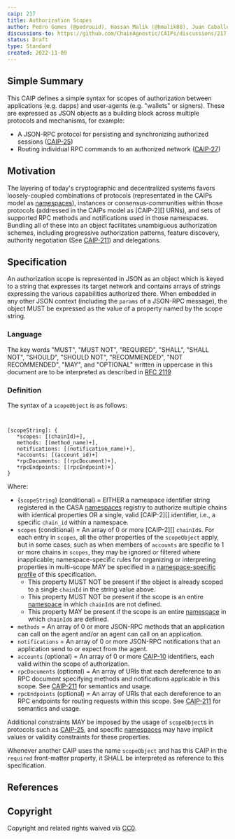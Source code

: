```yaml
---
caip: 217
title: Authorization Scopes
author: Pedro Gomes (@pedrouid), Hassan Malik (@hmalik88), Juan Caballero (@bumblefudge)
discussions-to: https://github.com/ChainAgnostic/CAIPs/discussions/217, https://github.com/ChainAgnostic/CAIPs/discussions/211
status: Draft
type: Standard
created: 2022-11-09
---
```


## Simple Summary

This CAIP defines a simple syntax for scopes of authorization between
applications (e.g. dapps) and user-agents (e.g. "wallets" or signers). These are
expressed as JSON objects as a building block across multiple protocols and
mechanisms, for example:
- A JSON-RPC protocol for persisting and synchronizing authorized sessions
  ([CAIP-25][])
- Routing individual RPC commands to an authorized network ([CAIP-27][])

## Motivation

The layering of today's cryptographic and decentralized systems favors
loosely-coupled combinations of protocols (representated in the CAIPs model as
[namespaces][]), instances or consensus-communities within those protocols
(addressed in the CAIPs model as [CAIP-2][] URNs), and sets of supported RPC
methods and notifications used in those namespaces. Bundling all of these into
an object facilitates unambiguous authorization schemes, including progressive
authorization patterns, feature discovery, authority negotiation (See
[CAIP-211][]) and delegations.

## Specification

An authorization scope is represented in JSON as an object which is keyed to a
string that expresses its target network and contains arrays of strings
expressing the various capabilities authorized there. When embedded in any other
JSON context (including the `params` of a JSON-RPC message), the object MUST be
expressed as the value of a property named by the scope string. 

### Language

The key words "MUST", "MUST NOT", "REQUIRED", "SHALL", "SHALL NOT", "SHOULD",
"SHOULD NOT", "RECOMMENDED", "NOT RECOMMENDED", "MAY", and "OPTIONAL" written in
uppercase in this document are to be interpreted as described in [RFC
2119](https://www.ietf.org/rfc/rfc2119.txt)

### Definition

The syntax of a `scopeObject` is as follows:

```jsonc


[scopeString]: {
   *scopes: [(chainId)+],
   methods: [(method_name)+],
   notifications: [(notification_name)+],
   *accounts: [(account_id)+]
   *rpcDocuments: [(rpcDocument)+],
   *rpcEndpoints: [(rpcEndpoint)+]
}
```

Where:

- {`scopeString`} (conditional) = EITHER a namespace identifier string registered in the CASA [namespaces][] registry to authorize multiple chains with identical properties OR a single, valid [CAIP-2][] identifier, i.e., a specific `chain_id` within a namespace.
- `scopes` (conditional) = An array of 0 or more [CAIP-2][] `chainId`s. For each
  entry in `scopes`, all the other properties of the `scopeObject` apply, but in
  some cases, such as when members of `accounts` are specific to 1 or more
  chains in `scopes`, they may be ignored or filtered where inapplicable;
  namespace-specific rules for organizing or interpreting properties in
  multi-scope MAY be specified in a [namespace-specific profile][namespaces] of
  this specification.
  - This property MUST NOT be present if the object is already scoped to a single `chainId` in the string value above.
  - This property MUST NOT be present if the scope is an entire [namespace][namespaces] in which `chainId`s are not defined.
  - This property MAY be present if the scope is an entire [namespace][namespaces] in which `chainId`s are defined.
- `methods` = An array of 0 or more JSON-RPC methods that an application can call on the agent and/or an agent can call on an application.
- `notifications` = An array of 0 or more JSON-RPC notifications that an application send to or expect from the agent.
- `accounts` (optional) = An array of 0 or more [CAIP-10][] identifiers, each valid within the scope of authorization.
- `rpcDocuments` (optional) = An array of URIs that each dereference to an RPC document specifying methods and notifications applicable in this scope. See [CAIP-211][] for semantics and usage.
- `rpcEndpoints` (optional) = An array of URIs that each dereference to an RPC endpoints for routing requests within this scope. See [CAIP-211][] for semantics and usage.

Additional constraints MAY be imposed by the usage of `scopeObject`s in
protocols such as [CAIP-25][], and specific [namespaces][] may have
implicit values or validity constraints for these properties.

Whenever another CAIP uses the name `scopeObject` and has this CAIP in the
`required` front-matter property, it SHALL be interpreted as reference to this
specification.

## References

[CAIP-10]: https://chainAgnostic.org/CAIPs/CAIP-10
[CAIP-25]: https://chainAgnostic.org/CAIPs/CAIP-25
[CAIP-27]: https://chainAgnostic.org/CAIPs/CAIP-27
[CAIP-211]: https://chainAgnostic.org/CAIPs/CAIP-211
[namespaces]: https://namespaces.chainAgnostic.org/

## Copyright

Copyright and related rights waived via
[CC0](https://creativecommons.org/publicdomain/zero/1.0/).